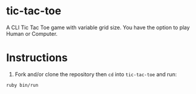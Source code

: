 # tic-tac-toe

A CLI Tic Tac Toe game with variable grid size. You have the option to play Human or Computer.

# Instructions

1. Fork and/or clone the repository then `cd` into `tic-tac-toe` and run:
```
ruby bin/run
```

